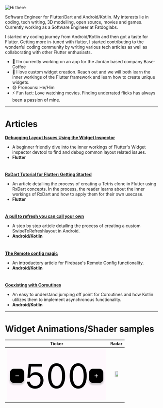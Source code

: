 ![Hi there](https://media.giphy.com/media/a1QLZUUtCcgyA/giphy.gif)

Software Engineer for Flutter/Dart and Android/Kotlin. My interests lie in coding, tech writing, 3D modelling, open source, movies and games. Currently working as a Software Engineer at Fatdoglabs.

I started my coding journey from Android/Kotlin and then got a taste for Flutter. Getting more in-tuned with flutter, I started contributing to the wonderful coding community by writing various tech articles as well as collaborating with other Flutter enthusiasts.

- 🔭 I’m currently working on an app for the Jordan based company Base-Coffee
- 💬 I love custom widget creation. Reach out and we will both learn the inner workings of the Flutter framework and learn how to create unique widgets.
- 😄 Pronouns: He/Him
- ⚡ Fun fact: Love watching movies. Finding underrated flicks has always been a passion of mine.

---
# Articles

[**Debugging Layout Issues Using the Widget Inspector**](https://www.kodeco.com/30099270-debugging-layout-issues-using-the-widget-inspector)

- A beginner friendly dive into the inner workings of Flutter's Widget inspector devtool to find and debug common layout related issues.
- **Flutter**

# 
[**RxDart Tutorial for Flutter: Getting Started**](https://www.kodeco.com/33931656-rxdart-tutorial-for-flutter-getting-started)

- An article detailing the process of creating a Tetris clone in Flutter using RxDart concepts. In the process, the reader learns about the inner workings of RxDart and how to apply them for their own usecase.
- **Flutter**

# 
[**A pull to refresh you can call your own**](https://medium.com/hackernoon/a-pull-to-refresh-you-can-call-your-own-6609870a1806)

- A step by step arttcle detailing the process of creating a custom SwipeToRefreshlayout in Android.
- **Android/Kotlin**

# 
[**The Remote config magic**](https://medium.com/android-news/the-remote-config-magic-e0086f550d77)

- An introductory article for Firebase's Remote Config functionality.
- **Android/Kotlin**

# 
[**Coexisting with Coroutines**](https://medium.com/smartideas/coexisting-with-coroutines-1-cf7d5e8500d8)

- An easy to understand jumping off point for Coroutines and how Kotlin utilizes them to implement asynchronous functionality.
- **Android/Kotlin**

---
# Widget Animations/Shader samples
Ticker            |  Radar
:-------------------------:|:-------------------------:
![](https://github.com/Ayu5h5hakya/ticker/blob/main/tickergif.gif)  |  <img src="https://github.com/Ayu5h5hakya/FragmentShaders/blob/main/radar.gif" width=50% height=50%>
